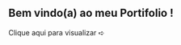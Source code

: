 <h2>Bem vindo(a) ao meu Portifolio !</h2>


<p> Clique aqui para visualizar <a href="https://isabellabispo.github.io/portifolio//" style="text-decoration: none"> ➪ </a> </p>

